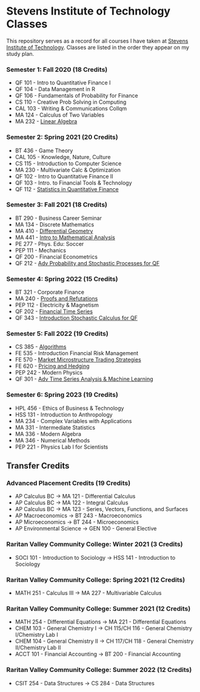 # Stevens Institute of Technology Classes
This repository serves as a record for all courses I have taken at [Stevens Institute of Technology](https://stevens.edu). Classes are listed in the order they appear on my study plan.

### Semester 1: Fall 2020 (18 Credits)
- QF 101 - Intro to Quantitative Finance I
- QF 104 - Data Management in R
- QF 106 - Fundamentals of Probability for Finance
- CS 110 - Creative Prob Solving in Computing
- CAL 103 - Writing & Communications Collqm
- MA 124 - Calculus of Two Variables
- MA 232 - [Linear Algebra](https://github.com/arjun-koshal/Stevens-Classes/tree/main/F20%20MA%20232)

### Semester 2: Spring 2021 (20 Credits)
- BT 436 - Game Theory
- CAL 105 - Knowledge, Nature, Culture
- CS 115 - Introduction to Computer Science
- MA 230 - Multivariate Calc & Optimization
- QF 102 - Intro to Quantitative Finance II
- QF 103 - Intro. to Financial Tools & Technology
- QF 112 - [Statistics in Quantitative Finance](https://github.com/arjun-koshal/Stevens-Classes/tree/main/S21%20QF%20112)

### Semester 3: Fall 2021 (18 Credits)
- BT 290 - Business Career Seminar
- MA 134 - Discrete Mathematics
- MA 410 - [Differential Geometry](https://github.com/arjun-koshal/Stevens-Classes/tree/main/F21%20MA%20410)
- MA 441 - [Intro to Mathematical Analysis](https://github.com/arjun-koshal/Stevens-Classes/tree/main/F21%20MA%20441)
- PE 277 - Phys. Edu: Soccer
- PEP 111 - Mechanics
- QF 200 - Financial Econometrics
- QF 212 - [Adv Probability and Stochastic Processes for QF](https://github.com/arjun-koshal/Stevens-Classes/tree/main/F21%20QF%20212)

### Semester 4: Spring 2022 (15 Credits)
- BT 321 - Corporate Finance
- MA 240 - [Proofs and Refutations](https://github.com/arjun-koshal/Stevens-Classes/tree/main/S22%20MA%20240)
- PEP 112 - Electricity & Magnetism
- QF 202 - [Financial Time Series](https://github.com/arjun-koshal/Stevens-Classes/tree/main/S22%20QF%20202)
- QF 343 - [Introduction Stochastic Calculus for QF](https://github.com/arjun-koshal/Stevens-Classes/tree/main/S22%20QF%20343)

### Semester 5: Fall 2022 (19 Credits)
- CS 385 - [Algorithms](https://github.com/arjun-koshal/Stevens-Classes/tree/main/F22%20CS%20385)
- FE 535 - Introduction Financial Risk Management
- FE 570 - [Market Microstructure Trading Strategies](https://github.com/arjun-koshal/Stevens-Classes/tree/main/F22%20FE%20570)
- FE 620 - [Pricing and Hedging](https://github.com/arjun-koshal/Stevens-Classes/tree/main/F22%20FE%20620)
- PEP 242 - Modern Physics
- QF 301 - [Adv Time Series Analysis & Machine Learning](https://github.com/arjun-koshal/Stevens-Classes/tree/main/F22%20QF%20301)

### Semester 6: Spring 2023 (19 Credits)
- HPL 456 - Ethics of Business & Technology
- HSS 131 - Introduction to Anthropology
- MA 234 - Complex Variables with Applications
- MA 331 - Intermediate Statistics
- MA 336 - Modern Algebra
- MA 346 - Numerical Methods
- PEP 221 - Physics Lab I for Scientists

## Transfer Credits

### Advanced Placement Credits (19 Credits)
- AP Calculus BC -> MA 121 - Differential Calculus
- AP Calculus BC -> MA 122 - Integral Calculus
- AP Calculus BC -> MA 123 - Series, Vectors, Functions, and Surfaces
- AP Macroeconomics -> BT 243 - Macroeconomics
- AP Microeconomics -> BT 244 - Microeconomics
- AP Environmental Science -> GEN 100 - General Elective

### Raritan Valley Community College: Winter 2021 (3 Credits)
- SOCI 101 - Introduction to Sociology -> HSS 141 - Introduction to Sociology

### Raritan Valley Community College: Spring 2021 (12 Credits)
- MATH 251 - Calculus III -> MA 227 - Multivariable Calculus

### Raritan Valley Community College: Summer 2021 (12 Credits)
- MATH 254 - Differential Equations -> MA 221 - Differential Equations
- CHEM 103 - General Chemistry I -> CH 115/CH 116 - General Chemistry I/Chemistry Lab I
- CHEM 104 - General Chemistry II -> CH 117/CH 118 - General Chemistry II/Chemistry Lab II
- ACCT 101 - Financial Accounting -> BT 200 - Financial Accounting

### Raritan Valley Community College: Summer 2022 (12 Credits)
- CSIT 254 - Data Structures -> CS 284 - Data Structures
